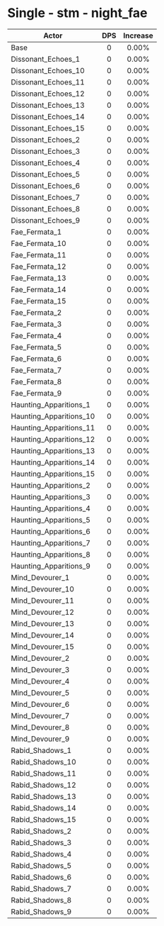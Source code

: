 # Single - stm - night_fae
| Actor | DPS | Increase |
|---|:---:|:---:|
|Base|0|0.00%|
|Dissonant_Echoes_1|0|0.00%|
|Dissonant_Echoes_10|0|0.00%|
|Dissonant_Echoes_11|0|0.00%|
|Dissonant_Echoes_12|0|0.00%|
|Dissonant_Echoes_13|0|0.00%|
|Dissonant_Echoes_14|0|0.00%|
|Dissonant_Echoes_15|0|0.00%|
|Dissonant_Echoes_2|0|0.00%|
|Dissonant_Echoes_3|0|0.00%|
|Dissonant_Echoes_4|0|0.00%|
|Dissonant_Echoes_5|0|0.00%|
|Dissonant_Echoes_6|0|0.00%|
|Dissonant_Echoes_7|0|0.00%|
|Dissonant_Echoes_8|0|0.00%|
|Dissonant_Echoes_9|0|0.00%|
|Fae_Fermata_1|0|0.00%|
|Fae_Fermata_10|0|0.00%|
|Fae_Fermata_11|0|0.00%|
|Fae_Fermata_12|0|0.00%|
|Fae_Fermata_13|0|0.00%|
|Fae_Fermata_14|0|0.00%|
|Fae_Fermata_15|0|0.00%|
|Fae_Fermata_2|0|0.00%|
|Fae_Fermata_3|0|0.00%|
|Fae_Fermata_4|0|0.00%|
|Fae_Fermata_5|0|0.00%|
|Fae_Fermata_6|0|0.00%|
|Fae_Fermata_7|0|0.00%|
|Fae_Fermata_8|0|0.00%|
|Fae_Fermata_9|0|0.00%|
|Haunting_Apparitions_1|0|0.00%|
|Haunting_Apparitions_10|0|0.00%|
|Haunting_Apparitions_11|0|0.00%|
|Haunting_Apparitions_12|0|0.00%|
|Haunting_Apparitions_13|0|0.00%|
|Haunting_Apparitions_14|0|0.00%|
|Haunting_Apparitions_15|0|0.00%|
|Haunting_Apparitions_2|0|0.00%|
|Haunting_Apparitions_3|0|0.00%|
|Haunting_Apparitions_4|0|0.00%|
|Haunting_Apparitions_5|0|0.00%|
|Haunting_Apparitions_6|0|0.00%|
|Haunting_Apparitions_7|0|0.00%|
|Haunting_Apparitions_8|0|0.00%|
|Haunting_Apparitions_9|0|0.00%|
|Mind_Devourer_1|0|0.00%|
|Mind_Devourer_10|0|0.00%|
|Mind_Devourer_11|0|0.00%|
|Mind_Devourer_12|0|0.00%|
|Mind_Devourer_13|0|0.00%|
|Mind_Devourer_14|0|0.00%|
|Mind_Devourer_15|0|0.00%|
|Mind_Devourer_2|0|0.00%|
|Mind_Devourer_3|0|0.00%|
|Mind_Devourer_4|0|0.00%|
|Mind_Devourer_5|0|0.00%|
|Mind_Devourer_6|0|0.00%|
|Mind_Devourer_7|0|0.00%|
|Mind_Devourer_8|0|0.00%|
|Mind_Devourer_9|0|0.00%|
|Rabid_Shadows_1|0|0.00%|
|Rabid_Shadows_10|0|0.00%|
|Rabid_Shadows_11|0|0.00%|
|Rabid_Shadows_12|0|0.00%|
|Rabid_Shadows_13|0|0.00%|
|Rabid_Shadows_14|0|0.00%|
|Rabid_Shadows_15|0|0.00%|
|Rabid_Shadows_2|0|0.00%|
|Rabid_Shadows_3|0|0.00%|
|Rabid_Shadows_4|0|0.00%|
|Rabid_Shadows_5|0|0.00%|
|Rabid_Shadows_6|0|0.00%|
|Rabid_Shadows_7|0|0.00%|
|Rabid_Shadows_8|0|0.00%|
|Rabid_Shadows_9|0|0.00%|
